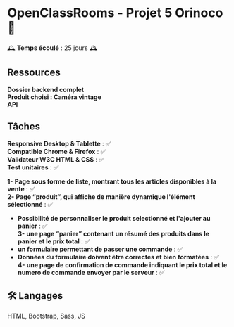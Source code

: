 # OpenClassRooms - Projet 5 Orinoco 📸

🕰 **Temps écoulé** : 25 jours 🕰

## Ressources
**Dossier backend complet**   
**Produit choisi : Caméra vintage**   
**API**


## Tâches

**Responsive Desktop & Tablette** : ✅  
**Compatible Chrome & Firefox** : ✅  
**Validateur W3C HTML & CSS** : ✅  
**Test unitaires** : ✅

**1-** **Page sous forme de liste, montrant tous les articles disponibles
à la vente** : ✅  
**2-** **Page “produit”, qui affiche de manière dynamique l'élément
sélectionné** : ✅  
- **Possibilité de personnaliser le produit selectionné et l'ajouter au panier** : ✅  
**3-** **une page “panier” contenant un résumé des produits dans le panier et le prix
total** : ✅  
-  **un formulaire permettant de passer une commande** : ✅  
-  **Données du formulaire doivent être correctes et bien formatées** : ✅  
**4-** **une page de confirmation de commande indiquant le prix total et le numero de commande envoyer par le serveur** : ✅  
## 🛠 Langages
HTML, Bootstrap, Sass, JS

  

